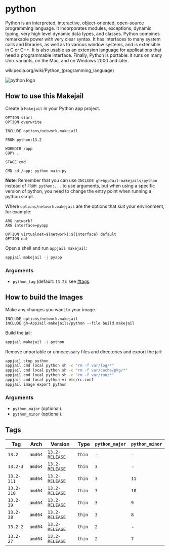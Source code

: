 # python

Python is an interpreted, interactive, object-oriented, open-source programming language. It incorporates modules, exceptions, dynamic typing, very high level dynamic data types, and classes. Python combines remarkable power with very clear syntax. It has interfaces to many system calls and libraries, as well as to various window systems, and is extensible in C or C++. It is also usable as an extension language for applications that need a programmable interface. Finally, Python is portable: it runs on many Unix variants, on the Mac, and on Windows 2000 and later.

wikipedia.org/wiki/Python_(programming\_language)

![python logo](https://upload.wikimedia.org/wikipedia/commons/thumb/c/c3/Python-logo-notext.svg/121px-Python-logo-notext.svg.png)

## How to use this Makejail

Create a `Makejail` in your Python app project.

```
OPTION start
OPTION overwrite

INCLUDE options/network.makejail

FROM python:13.2

WORKDIR /app
COPY .

STAGE cmd

CMD cd /app; python main.py
```

**Note**: Remember that you can use `INCLUDE gh+AppJail-makejails/python` instead of `FROM python:...` to use arguments, but when using a specific version of python, you need to change the entry point when running a python script.

Where `options/network.makejail` are the options that suit your environment, for example:

```
ARG network?
ARG interface=pyapp

OPTION virtualnet=${network}:${interface} default
OPTION nat
```

Open a shell and run `appjail makejail`:

```sh
appjail makejail -j pyapp
```

### Arguments

* `python_tag` (default: `13.2`): see [#tags](#tags).

## How to build the Images

Make any changes you want to your image.

```
INCLUDE options/network.makejail
INCLUDE gh+AppJail-makejails/python --file build.makejail
```

Build the jail:

```sh
appjail makejail -j python
```

Remove unportable or unnecessary files and directories and export the jail:

```sh
appjail stop python
appjail cmd local python sh -c "rm -f var/log/*"
appjail cmd local python sh -c "rm -f var/cache/pkg/*"
appjail cmd local python sh -c "rm -f var/run/*"
appjail cmd local python vi etc/rc.conf
appjail image export python
```

### Arguments

* `python_major` (optional).
* `python_minor` (optional).

## Tags

| Tag        | Arch    | Version        | Type   | `python_major` | `python_minor` |
| ---------- | ------- | -------------- | ------ | -------------- | -------------- |
| `13.2`     | `amd64` | `13.2-RELEASE` | `thin` |      -         |       -        |
| `13.2-3`   | `amd64` | `13.2-RELEASE` | `thin` |     `3`        |       -        |
| `13.2-311` | `amd64` | `13.2-RELEASE` | `thin` |     `3`        |      `11`      |
| `13.2-310` | `amd64` | `13.2-RELEASE` | `thin` |     `3`        |      `10`      |
| `13.2-39`  | `amd64` | `13.2-RELEASE` | `thin` |     `3`        |      `9`       |
| `13.2-38`  | `amd64` | `13.2-RELEASE` | `thin` |     `3`        |      `8`       |
| `13.2-2`   | `amd64` | `13.2-RELEASE` | `thin` |     `2`        |       -        |
| `13.2-27`  | `amd64` | `13.2-RELEASE` | `thin` |     `2`        |      `7`       |
